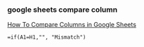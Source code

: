 ###  google sheets compare column


[How To Compare Columns in Google Sheets](https://www.techjunkie.com/compare-columns-google-sheets/ "How To Compare Columns in Google Sheets")


 

```
=if(A1=H1,"", "Mismatch")
```
